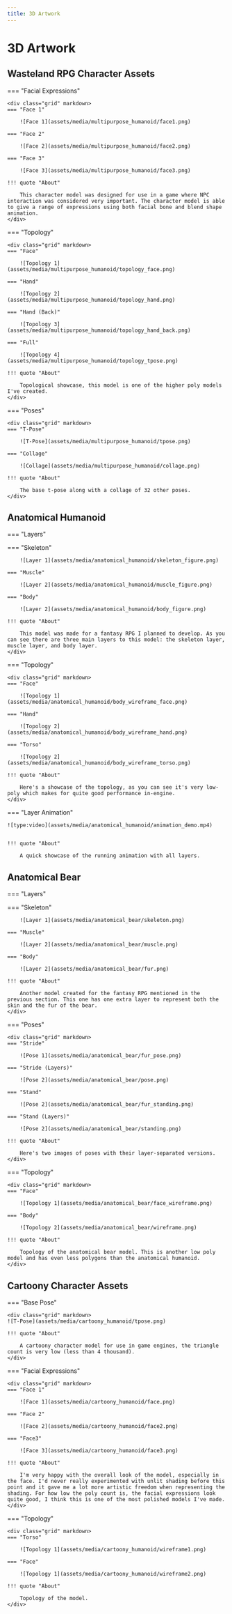 ```yaml
---
title: 3D Artwork
---
```


# 3D Artwork

## Wasteland RPG Character Assets
=== "Facial Expressions"

    <div class="grid" markdown>
    === "Face 1"
    
        ![Face 1](assets/media/multipurpose_humanoid/face1.png)
   
    === "Face 2"
    
        ![Face 2](assets/media/multipurpose_humanoid/face2.png)

    === "Face 3"
    
        ![Face 3](assets/media/multipurpose_humanoid/face3.png)

    !!! quote "About"

        This character model was designed for use in a game where NPC interaction was considered very important. The character model is able to give a range of expressions using both facial bone and blend shape animation.
    </div>

=== "Topology"

    <div class="grid" markdown>
    === "Face"
    
        ![Topology 1](assets/media/multipurpose_humanoid/topology_face.png)
   
    === "Hand"
    
        ![Topology 2](assets/media/multipurpose_humanoid/topology_hand.png)

    === "Hand (Back)"
    
        ![Topology 3](assets/media/multipurpose_humanoid/topology_hand_back.png)

    === "Full"
    
        ![Topology 4](assets/media/multipurpose_humanoid/topology_tpose.png)

    !!! quote "About"

        Topological showcase, this model is one of the higher poly models I've created.
    </div>

=== "Poses"

    <div class="grid" markdown>
    === "T-Pose"
    
        ![T-Pose](assets/media/multipurpose_humanoid/tpose.png)
   
    === "Collage"
    
        ![Collage](assets/media/multipurpose_humanoid/collage.png)

    !!! quote "About"

        The base t-pose along with a collage of 32 other poses.
    </div>

## Anatomical Humanoid
=== "Layers"
    <div class="grid" markdown>
    === "Skeleton"
    
        ![Layer 1](assets/media/anatomical_humanoid/skeleton_figure.png)
   
    === "Muscle"
    
        ![Layer 2](assets/media/anatomical_humanoid/muscle_figure.png)

    === "Body"
    
        ![Layer 2](assets/media/anatomical_humanoid/body_figure.png)

    !!! quote "About"

        This model was made for a fantasy RPG I planned to develop. As you can see there are three main layers to this model: the skeleton layer, muscle layer, and body layer.
    </div>

=== "Topology"

    <div class="grid" markdown>
    === "Face"
    
        ![Topology 1](assets/media/anatomical_humanoid/body_wireframe_face.png)
   
    === "Hand"
    
        ![Topology 2](assets/media/anatomical_humanoid/body_wireframe_hand.png)

    === "Torso"
    
        ![Topology 2](assets/media/anatomical_humanoid/body_wireframe_torso.png)

    !!! quote "About"

        Here's a showcase of the topology, as you can see it's very low-poly which makes for quite good performance in-engine.
    </div>

=== "Layer Animation"

    ![type:video](assets/media/anatomical_humanoid/animation_demo.mp4)

    
    !!! quote "About"

        A quick showcase of the running animation with all layers.

## Anatomical Bear
=== "Layers"
    <div class="grid" markdown>
    === "Skeleton"
    
        ![Layer 1](assets/media/anatomical_bear/skeleton.png)
   
    === "Muscle"
    
        ![Layer 2](assets/media/anatomical_bear/muscle.png)

    === "Body"
    
        ![Layer 2](assets/media/anatomical_bear/fur.png)

    !!! quote "About"

        Another model created for the fantasy RPG mentioned in the previous section. This one has one extra layer to represent both the skin and the fur of the bear.
    </div>

=== "Poses"

    <div class="grid" markdown>
    === "Stride"
    
        ![Pose 1](assets/media/anatomical_bear/fur_pose.png)
   
    === "Stride (Layers)"
    
        ![Pose 2](assets/media/anatomical_bear/pose.png)

    === "Stand"
    
        ![Pose 2](assets/media/anatomical_bear/fur_standing.png)

    === "Stand (Layers)"
    
        ![Pose 2](assets/media/anatomical_bear/standing.png)

    !!! quote "About"

        Here's two images of poses with their layer-separated versions.
    </div>

=== "Topology"

    <div class="grid" markdown>
    === "Face"
    
        ![Topology 1](assets/media/anatomical_bear/face_wireframe.png)
   
    === "Body"
    
        ![Topology 2](assets/media/anatomical_bear/wireframe.png)

    !!! quote "About"

        Topology of the anatomical bear model. This is another low poly model and has even less polygons than the anatomical humanoid.
    </div>

## Cartoony Character Assets
=== "Base Pose"

    <div class="grid" markdown>
    ![T-Pose](assets/media/cartoony_humanoid/tpose.png)

    !!! quote "About"

        A cartoony character model for use in game engines, the triangle count is very low (less than 4 thousand).
    </div>

=== "Facial Expressions"

    <div class="grid" markdown>
    === "Face 1"
    
        ![Face 1](assets/media/cartoony_humanoid/face.png)
   
    === "Face 2"
    
        ![Face 2](assets/media/cartoony_humanoid/face2.png)

    === "Face3"
    
        ![Face 3](assets/media/cartoony_humanoid/face3.png)

    !!! quote "About"

        I'm very happy with the overall look of the model, especially in the face. I'd never really experimented with unlit shading before this point and it gave me a lot more artistic freedom when representing the shading. For how low the poly count is, the facial expressions look quite good, I think this is one of the most polished models I've made.
    </div>

=== "Topology"

    <div class="grid" markdown>
    === "Torso"
    
        ![Topology 1](assets/media/cartoony_humanoid/wireframe1.png)
   
    === "Face"
    
        ![Topology 1](assets/media/cartoony_humanoid/wireframe2.png)

    !!! quote "About"

        Topology of the model.
    </div>